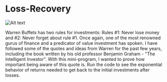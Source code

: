 # Loss-Recovery

![Alt text](Loss-Recovery/Resources/img.jpg?raw=true "Warren Buffet.png")

Warren Buffets has two rules for investments: Rules #1: Never lose money and #2: Never forget about rule #1.
Once again, one of the most renowned gurus of finance and a predicator of value investment has spoken. I have followed some of the quotes and ideas from Warren for the past few years, including the book written by his old professor Benjamin Graham - "The Intelligent Investor". With this mini-program, I wanted to prove how important being aware of this quote is. Run the code to see the exponential behavior of returns needed to get back to the initial investments after losses.

